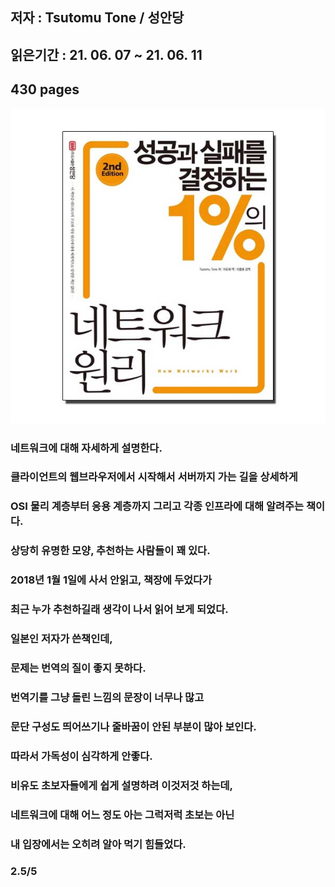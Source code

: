 ## 저자 : Tsutomu Tone  / 성안당

## 읽은기간 : 21. 06. 07 ~ 21. 06. 11

## 430 pages

![Smithsonian Image](../../public/images/books-images/success.jpg)

### 네트워크에 대해 자세하게 설명한다.

### 클라이언트의 웹브라우저에서 시작해서 서버까지 가는 길을 상세하게

### OSI 물리 계층부터 응용 계층까지 그리고 각종 인프라에 대해 알려주는 책이다.

### 상당히 유명한 모양, 추천하는 사람들이 꽤 있다.

### 2018년 1월 1일에 사서 안읽고, 책장에 두었다가 

### 최근 누가 추천하길래 생각이 나서 읽어 보게 되었다.

### 일본인 저자가 쓴책인데, 

### 문제는 번역의 질이 좋지 못하다. 

### 번역기를 그냥 돌린 느낌의 문장이 너무나 많고

### 문단 구성도 띄어쓰기나 줄바꿈이 안된 부분이 많아 보인다. 

### 따라서 가독성이 심각하게 안좋다. 

### 비유도 초보자들에게 쉽게 설명하려 이것저것 하는데, 

### 네트워크에 대해 어느 정도 아는 그럭저럭 초보는 아닌 

### 내 입장에서는 오히려 알아 먹기 힘들었다.

### 2.5/5
